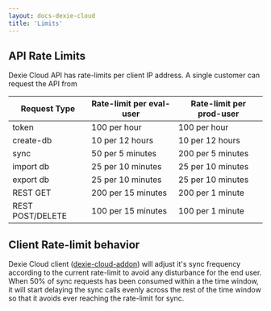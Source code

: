 ```yaml
---
layout: docs-dexie-cloud
title: 'Limits'
---
```


## API Rate Limits

Dexie Cloud API has rate-limits per client IP address. A single customer can request the API from

| Request Type     | Rate-limit per eval-user | Rate-limit per prod-user |
| ---------------- | ------------------------ | ------------------------ |
| token            | 100 per hour             | 100 per hour             |
| create-db        | 10 per 12 hours          | 10 per 12 hours          |
| sync             | 50 per 5 minutes         | 200 per 5 minutes        |
| import db        | 25 per 10 minutes        | 25 per 10 minutes        |
| export db        | 25 per 10 minutes        | 25 per 10 minutes        |
| REST GET         | 200 per 15 minutes       | 200 per 1 minute         |
| REST POST/DELETE | 100 per 15 minutes       | 100 per 1 minute         |

## Client Rate-limit behavior

Dexie Cloud client ([dexie-cloud-addon](dexie-cloud-addon)) will adjust it's sync frequency according to the current rate-limit to avoid any disturbance for the end user. When 50% of sync requests has been consumed within a the time window, it will start delaying the sync calls evenly across the rest of the time window so that it avoids ever reaching the rate-limit for sync.
